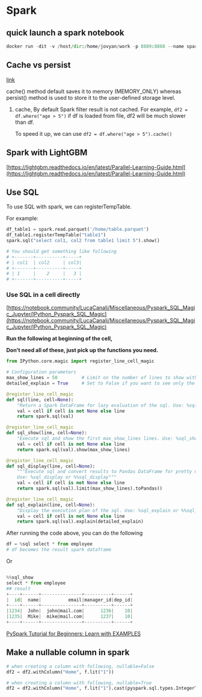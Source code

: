 # Spark

## quick launch a spark notebook

```python
docker run -dit -v /host/dir:/home/jovyan/work -p 8889:8888 --name spark2 jupyter/pyspark-notebook:spark-3.2.0
```

## Cache vs persist

[link](https://sparkbyexamples.com/spark/spark-difference-between-cache-and-persist/)

cache() method default saves it to memory (MEMORY_ONLY) whereas persist() method is used to store it to the user-defined storage level.

1. cache, By default Spark filter result is not cached.
   For example, `df2 = df.where("age > 5")` if df is loaded from file, df2 will be much slower than df. 
   
    To speed it up, we can use `df2 = df.where("age > 5").cache()`
   

## Spark with LightGBM

[https://lightgbm.readthedocs.io/en/latest/Parallel-Learning-Guide.html](https://lightgbm.readthedocs.io/en/latest/Parallel-Learning-Guide.html)

## Use SQL

To use SQL with spark, we can registerTempTable.

For example:

```python
df_table1 = spark.read.parquet('/home/table.parquet')
df_table1.registerTempTable("table1")
spark.sql("select col1, col2 from table1 limit 5").show()

# You should get something like following
# +-------+----------+-----+
# | col1  | col2     | col3|
# +-------+----------+-----+
# | 1     |    2     |   3 |
# +-------+----------+-----+
```

### Use SQL in a cell directly

[https://notebook.community/LucaCanali/Miscellaneous/Pyspark_SQL_Magic_Jupyter/IPython_Pyspark_SQL_Magic](https://notebook.community/LucaCanali/Miscellaneous/Pyspark_SQL_Magic_Jupyter/IPython_Pyspark_SQL_Magic)

**Run the following at beginning of the cell,** 

**Don't need all of these, just pick up the functions you need.**

```python
from IPython.core.magic import register_line_cell_magic

# Configuration parameters
max_show_lines = 50         # Limit on the number of lines to show with %sql_show and %sql_display
detailed_explain = True     # Set to False if you want to see only the physical plan when running explain

@register_line_cell_magic
def sql(line, cell=None):
    "Return a Spark DataFrame for lazy evaluation of the sql. Use: %sql or %%sql"
    val = cell if cell is not None else line 
    return spark.sql(val)

@register_line_cell_magic
def sql_show(line, cell=None):
    "Execute sql and show the first max_show_lines lines. Use: %sql_show or %%sql_show"
    val = cell if cell is not None else line 
    return spark.sql(val).show(max_show_lines) 

@register_line_cell_magic
def sql_display(line, cell=None):
    """Execute sql and convert results to Pandas DataFrame for pretty display or further processing.
    Use: %sql_display or %%sql_display"""
    val = cell if cell is not None else line 
    return spark.sql(val).limit(max_show_lines).toPandas() 

@register_line_cell_magic
def sql_explain(line, cell=None):
    "Display the execution plan of the sql. Use: %sql_explain or %%sql_explain"
    val = cell if cell is not None else line 
    return spark.sql(val).explain(detailed_explain)
```

After running the code above, you can do the following

```python
df = %sql select * from employee
# df becomes the result spark dataframe
```

Or 

```python

%%sql_show
select * from employee
## result
+----+------+---------------+----------+------+
|  id|  name|          email|manager_id|dep_id|
+----+------+---------------+----------+------+
|1234|  John|  john@mail.com|      1236|    10|
|1235|  Mike|  mike@mail.com|      1237|    10|
+----+------+---------------+----------+------+
```

[PySpark Tutorial for Beginners: Learn with EXAMPLES](https://www.notion.so/PySpark-Tutorial-for-Beginners-Learn-with-EXAMPLES-94a9c1216c95472daf08b87f55fd6a23)

## Make a nullable column in spark

```python
# when creating a column with following, nullable=False
df2 = df2.withColumn("Home", f.lit("1"))

# when creating a column with following, nullable=True
df2 = df2.withColumn("Home", f.lit("1").cast(pyspark.sql.types.IntegerType()))
```
